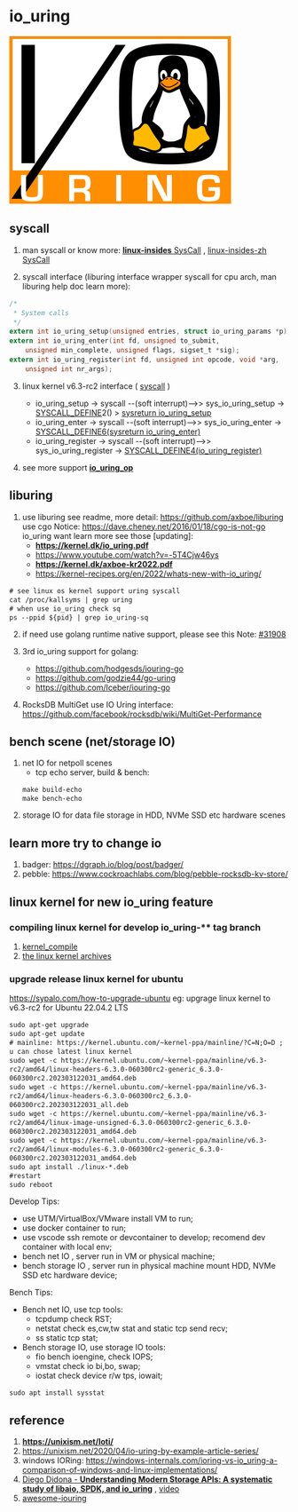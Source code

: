 # io_uring
![io_uring](./docs/io_uring_logo.png)
## syscall
1. man syscall or know more: [**<u>linux-insides</u>** SysCall](https://github.com/0xAX/linux-insides/tree/master/SysCall) , [linux-insides-zh SysCall](https://github.com/MintCN/linux-insides-zh/tree/master/SysCall)

2. syscall interface (liburing interface wrapper syscall for cpu arch, man liburing help doc learn more):<br>
```c
/*
 * System calls
 */
extern int io_uring_setup(unsigned entries, struct io_uring_params *p);
extern int io_uring_enter(int fd, unsigned to_submit,
	unsigned min_complete, unsigned flags, sigset_t *sig);
extern int io_uring_register(int fd, unsigned int opcode, void *arg,
	unsigned int nr_args);
```
3. linux kernel v6.3-rc2 interface ( [syscall](https://sourcegraph.com/github.com/torvalds/linux@v6.3-rc2/-/blob/tools/io_uring/syscall.c) )
    * io_uring_setup -> syscall  --(soft interrupt)-->> sys_io_uring_setup -> [SYSCALL_DEFINE](https://sourcegraph.com/github.com/torvalds/linux@v6.3-rc2/-/blob/include/linux/syscalls.h?L226)2() > [sysreturn io_uring_setup](https://sourcegraph.com/github.com/torvalds/linux@v6.3-rc2/-/blob/io_uring/io_uring.c?L3828)
    * io_uring_enter -> syscall --(soft interrupt)-->> sys_io_uring_enter ->  [SYSCALL_DEFINE6(sysreturn io_uring_enter)](https://sourcegraph.com/github.com/torvalds/linux@v6.3-rc2/-/blob/io_uring/io_uring.c?L3392)
    * io_uring_register -> syscall --(soft interrupt)-->> sys_io_uring_register -> [SYSCALL_DEFINE4(io_uring_register)](https://sourcegraph.com/github.com/torvalds/linux@v6.3-rc2/-/blob/io_uring/io_uring.c?L4303)

4. see more support [**io_uring_op**](https://sourcegraph.com/github.com/torvalds/linux@v6.3-rc2/-/blob/include/uapi/linux/io_uring.h?L176)


## liburing
1. use liburing see readme, more detail: https://github.com/axboe/liburing <br> use cgo Notice: https://dave.cheney.net/2016/01/18/cgo-is-not-go <br> io_uring want learn more see those [updating]:
    * **https://kernel.dk/io_uring.pdf**
    * https://www.youtube.com/watch?v=-5T4Cjw46ys
    * **https://kernel.dk/axboe-kr2022.pdf**
    * https://kernel-recipes.org/en/2022/whats-new-with-io_uring/

```shell
# see linux os kernel support uring syscall
cat /proc/kallsyms | grep uring
# when use io_uring check sq
ps --ppid ${pid} | grep io_uring-sq
```

2. if need use golang runtime native support, please see this Note: [#31908](https://github.com/golang/go/issues/31908)

3. 3rd io_uring support for golang:
    * https://github.com/hodgesds/iouring-go 
    * https://github.com/godzie44/go-uring 
    * https://github.com/Iceber/iouring-go

4. RocksDB MultiGet use IO Uring interface: https://github.com/facebook/rocksdb/wiki/MultiGet-Performance

## bench scene (net/storage IO)
1. net IO for netpoll scenes
    * tcp echo server, build & bench:
    ```shell
    make build-echo
    make bench-echo
    ```
2. storage IO for data file storage in HDD, NVMe SSD etc hardware scenes

## learn more try to change io
1. badger: https://dgraph.io/blog/post/badger/
2. pebble: https://www.cockroachlabs.com/blog/pebble-rocksdb-kv-store/


## linux kernel for new io_uring feature
### compiling linux kernel for develop io_uring-** tag branch
1. [kernel_compile](https://www.cyberciti.biz/tips/compiling-linux-kernel-26.html)
2. [the linux kernel archives](https://www.kernel.org/)
### upgrade release linux kernel for ubuntu 
https://sypalo.com/how-to-upgrade-ubuntu
eg: upgrage linux kernel to v6.3-rc2 for Ubuntu 22.04.2 LTS
```shell
sudo apt-get upgrade
sudo apt-get update
# mainline: https://kernel.ubuntu.com/~kernel-ppa/mainline/?C=N;O=D ; u can chose latest linux kernel
sudo wget -c https://kernel.ubuntu.com/~kernel-ppa/mainline/v6.3-rc2/amd64/linux-headers-6.3.0-060300rc2-generic_6.3.0-060300rc2.202303122031_amd64.deb
sudo wget -c https://kernel.ubuntu.com/~kernel-ppa/mainline/v6.3-rc2/amd64/linux-headers-6.3.0-060300rc2_6.3.0-060300rc2.202303122031_all.deb
sudo wget -c https://kernel.ubuntu.com/~kernel-ppa/mainline/v6.3-rc2/amd64/linux-image-unsigned-6.3.0-060300rc2-generic_6.3.0-060300rc2.202303122031_amd64.deb
sudo wget -c https://kernel.ubuntu.com/~kernel-ppa/mainline/v6.3-rc2/amd64/linux-modules-6.3.0-060300rc2-generic_6.3.0-060300rc2.202303122031_amd64.deb
sudo apt install ./linux-*.deb
#restart
sudo reboot
```
Develop Tips: 
* use UTM/VirtualBox/VMware install VM to run;
* use docker container to run;
* use vscode ssh remote or devcontainer to develop; recomend dev container with local env;
* bench net IO , server run in VM or physical machine;
* bench storage IO , server run in physical machine mount HDD, NVMe SSD etc hardware device;

Bench Tips:
* Bench net IO, use tcp tools: 
    * tcpdump check RST;
    * netstat check es,cw,tw stat and static tcp send recv;
    * ss static tcp stat;
* Bench storage IO, use storage IO tools: 
    * fio bench ioengine, check IOPS;
    * vmstat check io bi,bo, swap;
    * iostat check device r/w tps, iowait;
```shell
sudo apt install sysstat
```

## reference
1. **https://unixism.net/loti/**
2. https://unixism.net/2020/04/io-uring-by-example-article-series/
3. windows IORing: https://windows-internals.com/ioring-vs-io_uring-a-comparison-of-windows-and-linux-implementations/ 
4. [Diego Didona - **<u>Understanding Modern Storage APIs: A systematic study of libaio, SPDK, and io_uring</u>**](https://atlarge-research.com/pdfs/2022-systor-apis.pdf) , [video](https://www.youtube.com/watch?v=5jKKVdJJqKY)
4. [awesome-iouring](https://github.com/espoal/awesome-iouring)

